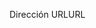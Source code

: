 <span data-ttu-id="c2cac-101">Dirección URL</span><span class="sxs-lookup"><span data-stu-id="c2cac-101">URL</span></span>